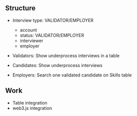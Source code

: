 ## Structure
- Interview type: VALIDATOR/EMPLOYER
    - account
    - status: VALIDATOR/EMPLOYER
    - interviewer
    - employer
- Validators: Show underprocess interviews in a table

- Candidates: Show underprocess interviews
- Employers: Search one validated candidate on Skills table

## Work
- Table integration
- web3.js integration

